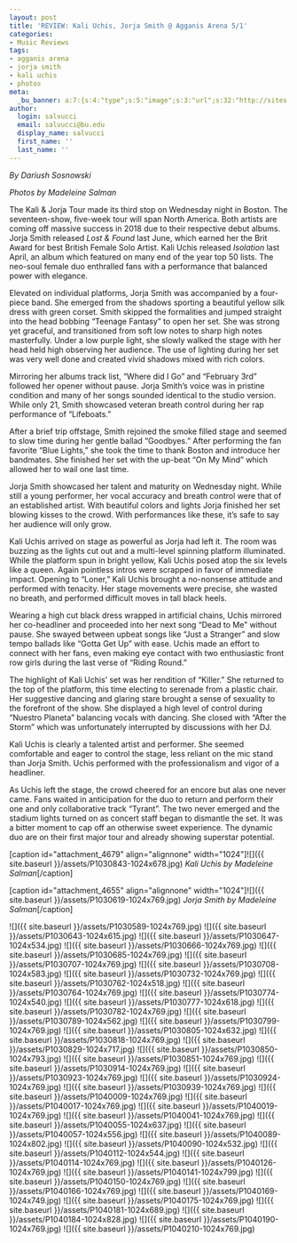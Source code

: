 ```yaml
---
layout: post
title: 'REVIEW: Kali Uchis, Jorja Smith @ Agganis Arena 5/1'
categories:
- Music Reviews
tags:
- agganis arena
- jorja smith
- kali uchis
- photos
meta:
  _bu_banner: a:7:{s:4:"type";s:5:"image";s:3:"url";s:32:"http://sites.bu.edu/wtbu/files/2019/05/P1040087.jpg";s:3:"alt";s:0:"";s:7:"post_id";s:4:"4693";s:4:"html";s:0:"";s:8:"position";s:12:"contentWidth";s:7:"caption";s:0:"";}
author:
  login: salvucci
  email: salvucci@bu.edu
  display_name: salvucci
  first_name: ''
  last_name: ''
---
```

_By Dariush Sosnowski_

_Photos by Madeleine Salman_

The Kali & Jorja Tour made its third stop on Wednesday night in Boston. The seventeen-show, five-week tour will span North America. Both artists are coming off massive success in 2018 due to their respective debut albums. Jorja Smith released _Lost & Found_ last June, which earned her the Brit Award for best British Female Solo Artist. Kali Uchis released _Isolation_ last April, an album which featured on many end of the year top 50 lists. The neo-soul female duo enthralled fans with a performance that balanced power with elegance.

Elevated on individual platforms, Jorja Smith was accompanied by a four-piece band. She emerged from the shadows sporting a beautiful yellow silk dress with green corset. Smith skipped the formalities and jumped straight into the head bobbing “Teenage Fantasy” to open her set. She was strong yet graceful, and transitioned from soft low notes to sharp high notes masterfully. Under a low purple light, she slowly walked the stage with her head held high observing her audience. The use of lighting during her set was very well done and created vivid shadows mixed with rich colors.

Mirroring her albums track list, “Where did I Go” and “February 3rd” followed her opener without pause. Jorja Smith’s voice was in pristine condition and many of her songs sounded identical to the studio version. While only 21, Smith showcased veteran breath control during her rap performance of “Lifeboats.”

After a brief trip offstage, Smith rejoined the smoke filled stage and seemed to slow time during her gentle ballad “Goodbyes.” After performing the fan favorite “Blue Lights,” she took the time to thank Boston and introduce her bandmates. She finished her set with the up-beat “On My Mind” which allowed her to wail one last time.

Jorja Smith showcased her talent and maturity on Wednesday night. While still a young performer, her vocal accuracy and breath control were that of an established artist. With beautiful colors and lights Jorja finished her set blowing kisses to the crowd. With performances like these, it’s safe to say her audience will only grow.

Kali Uchis arrived on stage as powerful as Jorja had left it. The room was buzzing as the lights cut out and a multi-level spinning platform illuminated. While the platform spun in bright yellow, Kali Uchis posed atop the six levels like a queen. Again pointless intros were scrapped in favor of immediate impact. Opening to “Loner,” Kali Uchis brought a no-nonsense attitude and performed with tenacity. Her stage movements were precise, she wasted no breath, and performed difficult moves in tall black heels.

Wearing a high cut black dress wrapped in artificial chains, Uchis mirrored her co-headliner and proceeded into her next song “Dead to Me” without pause. She swayed between upbeat songs like “Just a Stranger” and slow tempo ballads like “Gotta Get Up” with ease. Uchis made an effort to connect with her fans, even making eye contact with two enthusiastic front row girls during the last verse of “Riding Round.”

The highlight of Kali Uchis’ set was her rendition of “Killer.” She returned to the top of the platform, this time electing to serenade from a plastic chair. Her suggestive dancing and glaring stare brought a sense of sexuality to the forefront of the show. She displayed a high level of control during “Nuestro Planeta” balancing vocals with dancing. She closed with “After the Storm” which was unfortunately interrupted by discussions with her DJ.

Kali Uchis is clearly a talented artist and performer. She seemed comfortable and eager to control the stage, less reliant on the mic stand than Jorja Smith. Uchis performed with the professionalism and vigor of a headliner.

As Uchis left the stage, the crowd cheered for an encore but alas one never came. Fans waited in anticipation for the duo to return and perform their one and only collaborative track “Tyrant”. The two never emerged and the stadium lights turned on as concert staff began to dismantle the set. It was a bitter moment to cap off an otherwise sweet experience. The dynamic duo are on their first major tour and already showing superstar potential.

\[caption id="attachment\_4679" align="alignnone" width="1024"\]![]({{ site.baseurl }}/assets/P1030843-1024x678.jpg) _Kali Uchis by Madeleine Salman_\[/caption\]

\[caption id="attachment\_4655" align="alignnone" width="1024"\]![]({{ site.baseurl }}/assets/P1030619-1024x769.jpg) _Jorja Smith by Madeleine Salman_\[/caption\]

![]({{ site.baseurl }}/assets/P1030589-1024x769.jpg) ![]({{ site.baseurl }}/assets/P1030643-1024x615.jpg) ![]({{ site.baseurl }}/assets/P1030647-1024x534.jpg) ![]({{ site.baseurl }}/assets/P1030666-1024x769.jpg) ![]({{ site.baseurl }}/assets/P1030685-1024x769.jpg) ![]({{ site.baseurl }}/assets/P1030707-1024x769.jpg) ![]({{ site.baseurl }}/assets/P1030708-1024x583.jpg) ![]({{ site.baseurl }}/assets/P1030732-1024x769.jpg) ![]({{ site.baseurl }}/assets/P1030762-1024x518.jpg) ![]({{ site.baseurl }}/assets/P1030764-1024x769.jpg) ![]({{ site.baseurl }}/assets/P1030774-1024x540.jpg) ![]({{ site.baseurl }}/assets/P1030777-1024x618.jpg) ![]({{ site.baseurl }}/assets/P1030782-1024x769.jpg) ![]({{ site.baseurl }}/assets/P1030789-1024x562.jpg) ![]({{ site.baseurl }}/assets/P1030799-1024x769.jpg) ![]({{ site.baseurl }}/assets/P1030805-1024x632.jpg) ![]({{ site.baseurl }}/assets/P1030818-1024x769.jpg) ![]({{ site.baseurl }}/assets/P1030829-1024x717.jpg) ![]({{ site.baseurl }}/assets/P1030850-1024x793.jpg) ![]({{ site.baseurl }}/assets/P1030851-1024x769.jpg) ![]({{ site.baseurl }}/assets/P1030914-1024x769.jpg) ![]({{ site.baseurl }}/assets/P1030923-1024x769.jpg) ![]({{ site.baseurl }}/assets/P1030924-1024x769.jpg) ![]({{ site.baseurl }}/assets/P1030939-1024x769.jpg) ![]({{ site.baseurl }}/assets/P1040009-1024x769.jpg) ![]({{ site.baseurl }}/assets/P1040017-1024x769.jpg) ![]({{ site.baseurl }}/assets/P1040019-1024x769.jpg) ![]({{ site.baseurl }}/assets/P1040041-1024x769.jpg) ![]({{ site.baseurl }}/assets/P1040055-1024x637.jpg) ![]({{ site.baseurl }}/assets/P1040057-1024x556.jpg) ![]({{ site.baseurl }}/assets/P1040089-1024x802.jpg) ![]({{ site.baseurl }}/assets/P1040090-1024x532.jpg) ![]({{ site.baseurl }}/assets/P1040112-1024x544.jpg) ![]({{ site.baseurl }}/assets/P1040114-1024x769.jpg) ![]({{ site.baseurl }}/assets/P1040126-1024x769.jpg) ![]({{ site.baseurl }}/assets/P1040141-1024x799.jpg) ![]({{ site.baseurl }}/assets/P1040150-1024x769.jpg) ![]({{ site.baseurl }}/assets/P1040166-1024x769.jpg) ![]({{ site.baseurl }}/assets/P1040169-1024x749.jpg) ![]({{ site.baseurl }}/assets/P1040175-1024x769.jpg) ![]({{ site.baseurl }}/assets/P1040181-1024x689.jpg) ![]({{ site.baseurl }}/assets/P1040184-1024x828.jpg) ![]({{ site.baseurl }}/assets/P1040190-1024x769.jpg) ![]({{ site.baseurl }}/assets/P1040210-1024x769.jpg)